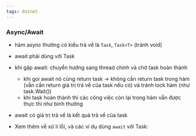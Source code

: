 ```yaml
---
tags: dotnet 
---
```

### Async/Await

- hàm async thường có kiểu trả về là `Task`, `Task<T>` (tránh void)
- await phải dùng với Task
- khi gặp await: chuyển hướng sang thread chính và chờ task hoàn thành 
	- khi gọi await nó cũng return task -> không cần return task trong hàm (vẫn cần return giá trị trả về của task nếu có) và tránh lock hàm (như task.Wait()) 
	- khi task hoàn thành thì các công việc còn lại trong hàm vẫn được thực thi như bình thường
- await có giá trị trả về là kết quả trả về của task

- Xem thêm về xử lí lỗi, và các ví dụ dùng `await` với Task: [](Asynchronous%20programming.md#Async%20&%20await|Async%20&%20await)